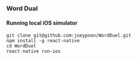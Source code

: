 ### Word Dual

#### Running local iOS simulator

    git clone git@github.com:joeypoon/WordDuel.git
    npm install -g react-native
    cd WordDuel
    react-native run-ios
